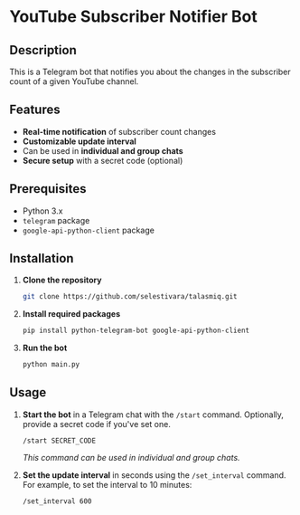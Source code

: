 # YouTube Subscriber Notifier Bot

## Description

This is a Telegram bot that notifies you about the changes in the subscriber count of a given YouTube channel.

## Features

- **Real-time notification** of subscriber count changes
- **Customizable update interval**
- Can be used in **individual and group chats**
- **Secure setup** with a secret code (optional)

## Prerequisites

- Python 3.x
- `telegram` package
- `google-api-python-client` package

## Installation

1. **Clone the repository**

    ```bash
    git clone https://github.com/selestivara/talasmiq.git
    ```

2. **Install required packages**

    ```bash
    pip install python-telegram-bot google-api-python-client
    ```

3. **Run the bot**

    ```bash
    python main.py
    ```

## Usage

1. **Start the bot** in a Telegram chat with the `/start` command. Optionally, provide a secret code if you've set one.

    ```
    /start SECRET_CODE
    ```

    *This command can be used in individual and group chats.*

2. **Set the update interval** in seconds using the `/set_interval` command. For example, to set the interval to 10 minutes:

    ```
    /set_interval 600
    ```
